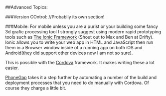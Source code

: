 ##Advanced Topics:

###Version COntrol:
//Probablly its own section!


###Mobile:
For mobile unless you are a purist or your building some fancy 3d grafic processing tool I strongly suggest using modern rapid prototyping tools such as [The Ionic Framework](http://ionicframework.com/) (Shout out to Max and Ben at Drifty). Ionic allows you to write your web app in HTML and JavaScript then run them in a Browser window inside of a running app on both iOS and Android(they did support other devices now I am not so sure).


This is possible with the [Cordova](http://cordova.apache.org/) framework. It makes writing these a lot easier.

[PhoneGap](http://phonegap.com/) takes it a step further by automating a number of the build and deployment processes that you need to do manually with Cordova. Of course they charge a little bit.
